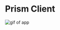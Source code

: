 # Prism Client

![gif of app](https://s3-us-west-2.amazonaws.com/espi-app/assets/prism_app.gif?X-Amz-Date=20160413T052704Z&X-Amz-Expires=300&X-Amz-Algorithm=AWS4-HMAC-SHA256&X-Amz-Signature=8ee81760eb41c66e2f6bd46918964efa64de3c2e58294a302ecf55f1a16f8942&X-Amz-Credential=ASIAIQLKPHCOB6MMJ42Q/20160413/us-west-2/s3/aws4_request&X-Amz-SignedHeaders=Host&x-amz-security-token=FQoDYXdzED8aDPn8KxRAlwxj2/FEGCLHAasQSwUJK983OQTZLPkMeG7b6KyDXa4v1rrHTbcCQMpYlEgbcSnQWE%2BcBW3XZTa8LmZkIHWmYGhuc7zXcsAB1/rdQ4P3lLuIuUp7HagdP4bOqn8Ex7hlQRk%2BWifEkJTwcErAOMaZKW%2B6qhNdJzZxXZ%2Btr4cF9p3uZtF2iafqHZebo5H/Qfhjvp6TTGCIKYrP0Qh40%2BbKXFnZiWTL/xh40VxMN0/i8mBFICdLE2ho5K1cMbBhFnxhFqZq%2B0chtZQwW4IR7ypTEYYooJW3uAU%3D)

